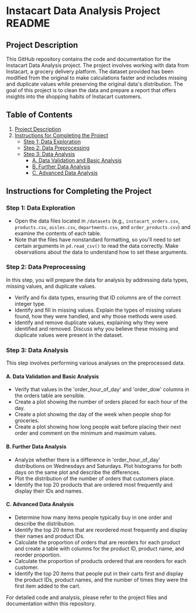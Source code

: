 # Instacart Data Analysis Project README

## Project Description
This GitHub repository contains the code and documentation for the Instacart Data Analysis project. The project involves working with data from Instacart, a grocery delivery platform. The dataset provided has been modified from the original to make calculations faster and includes missing and duplicate values while preserving the original data's distribution. The goal of this project is to clean the data and prepare a report that offers insights into the shopping habits of Instacart customers. 

## Table of Contents
1. [Project Description](#project-description)
2. [Instructions for Completing the Project](#instructions-for-completing-the-project)
    - [Step 1: Data Exploration](#step-1-data-exploration)
    - [Step 2: Data Preprocessing](#step-2-data-preprocessing)
    - [Step 3: Data Analysis](#step-3-data-analysis)
        - [A. Data Validation and Basic Analysis](#a-data-validation-and-basic-analysis)
        - [B. Further Data Analysis](#b-further-data-analysis)
        - [C. Advanced Data Analysis](#c-advanced-data-analysis)

## Instructions for Completing the Project

### Step 1: Data Exploration
- Open the data files located in `/datasets` (e.g., `instacart_orders.csv`, `products.csv`, `aisles.csv`, `departments.csv`, and `order_products.csv`) and examine the contents of each table.
- Note that the files have nonstandard formatting, so you'll need to set certain arguments in `pd.read_csv()` to read the data correctly. Make observations about the data to understand how to set these arguments.

### Step 2: Data Preprocessing
In this step, you will prepare the data for analysis by addressing data types, missing values, and duplicate values.
- Verify and fix data types, ensuring that ID columns are of the correct integer type.
- Identify and fill in missing values. Explain the types of missing values found, how they were handled, and why those methods were used.
- Identify and remove duplicate values, explaining why they were identified and removed. Discuss why you believe these missing and duplicate values were present in the dataset.

### Step 3: Data Analysis
This step involves performing various analyses on the preprocessed data.

#### A. Data Validation and Basic Analysis 
- Verify that values in the 'order_hour_of_day' and 'order_dow' columns in the orders table are sensible.
- Create a plot showing the number of orders placed for each hour of the day.
- Create a plot showing the day of the week when people shop for groceries.
- Create a plot showing how long people wait before placing their next order and comment on the minimum and maximum values.

#### B. Further Data Analysis 
- Analyze whether there is a difference in 'order_hour_of_day' distributions on Wednesdays and Saturdays. Plot histograms for both days on the same plot and describe the differences.
- Plot the distribution of the number of orders that customers place.
- Identify the top 20 products that are ordered most frequently and display their IDs and names.

#### C. Advanced Data Analysis 
- Determine how many items people typically buy in one order and describe the distribution.
- Identify the top 20 items that are reordered most frequently and display their names and product IDs.
- Calculate the proportion of orders that are reorders for each product and create a table with columns for the product ID, product name, and reorder proportion.
- Calculate the proportion of products ordered that are reorders for each customer.
- Identify the top 20 items that people put in their carts first and display the product IDs, product names, and the number of times they were the first item added to the cart.

For detailed code and analysis, please refer to the project files and documentation within this repository.
